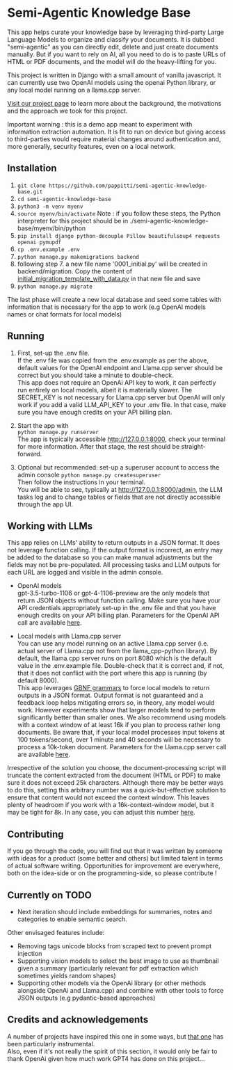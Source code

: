 # Semi-Agentic Knowledge Base

This app helps curate your knowledge base by leveraging third-party Large Language Models to organize and classify your documents. It is dubbed "semi-agentic" as you can directly edit, delete and just create documents manually. But if you want to rely on AI, all you need to do is to paste URLs of HTML or PDF documents, and the model will do the heavy-lifting for you. 

This project is written in Django with a small amount of vanilla javascript. It can currently use two OpenAI models using the openai Python library, or any local model running on a llama.cpp server.  

[Visit our project page](https://www.pitti.io/projects/semi-agentic-knowledge-base) to learn more about the background, the motivations and the approach we took for this project.

Important warning : this is a demo app meant to experiment with information extraction automation. It is fit to run on device but giving access to third-parties would require material changes around authentication and, more generally, security features, even on a local network. 

## Installation
1. `git clone https://github.com/pappitti/semi-agentic-knowledge-base.git`
2. `cd semi-agentic-knowledge-base`
3. `python3 -m venv myenv`
4. `source myenv/bin/activate` 
Note : if you follow these steps, the Python interpreter for this project should be in ./semi-agentic-knowledge-base/myenv/bin/python
5. `pip install django python-decouple Pillow beautifulsoup4 requests openai pymupdf`
6. `cp .env.example .env`
7. `python manage.py makemigrations backend`
8. following step 7. a new file name '0001_initial.py' will be created in backend/migration. Copy the content of [initial_migration_template_with_data.py](initial_migration_template_with_data.py) in that new file and save  
9. `python manage.py migrate`

The last phase will create a new local database and seed some tables with information that is necessary for the app to work (e.g OpenAI models names or chat formats for local models)

## Running
1. First, set-up the .env file.    
If the .env file was copied from the .env.example as per the above, default values for the OpenAI endpoint and Llama.cpp server should be correct but you should take a minute to double-check.  
This app does not require an OpenAi API key to work, it can perfectly run entirely on local models, albeit it is materially slower. The SECRET_KEY is not necessary for Llama.cpp server but OpenAI will only work if you add a valid LLM_API_KEY to your .env file. In that case, make sure you have enough credits on your API billing plan.

2. Start the app with   
`python manage.py runserver`  
The app is typically accessible http://127.0.0.1:8000, check your terminal for more information. After that stage, the rest should be straight-forward.   

3. Optional but recommended: set-up a superuser account to access the admin console 
`python manage.py createsuperuser`  
Then follow the instructions in your terminal.  
You will be able to see, typically at http://127.0.0.1:8000/admin, the LLM tasks log and to change tables or fields that are not directly accessible through the app UI.  

## Working with LLMs
This app relies on LLMs' ability to return outputs in a JSON format. It does not leverage function calling. If the output format is incorrect, an entry may be added to the database so you can make manual adjustments but the fields may not be pre-populated. All processing tasks and LLM outputs for each URL are logged and visible in the admin console.

- OpenAI  models  
gpt-3.5-turbo-1106 or gpt-4-1106-preview are the only models that return JSON objects without function calling. Make sure you have your API credentials appropriately set-up in the .env file and that you have enough credits on your API billing plan. Parameters for the OpenAI API call are available [here](newdocs/doc_processing.py#L351).
  
- Local models with Llama.cpp server  
You can use any model running on an active Llama.cpp server (i.e. actual server of Llama.cpp not from the llama_cpp-python library). By default, the llama.cpp server runs on port 8080 which is the default value in the .env.example file. Double-check that it is correct and, if not, that it does not conflict with the port where this app is running (by default 8000).  
This app leverages [GBNF grammars](newdocs/doc_processing.py#L302) to force local models to return outputs in a JSON format. Output format is not guaranteed and a feedback loop helps mitigating errors so, in theory, any model would work. However experiments show that larger models tend to perform significantly better than smaller ones. We also recommend using models with a context window of at least 16k if you plan to process rather long documents. Be aware that, if your local model processes input tokens at 100 tokens/second, over 1 minute and 40 seconds will be necessary to process a 10k-token document. Parameters for the Llama.cpp server call are available [here](newdocs/doc_processing.py#L380).    


Irrespective of the solution you choose, the document-processing script will truncate the content extracted from the document (HTML or PDF) to make sure it does not exceed 25k characters. Although there may be better ways to do this, setting this arbitrary number was a quick-but-effective solution to ensure that content would not exceed the context window. This leaves plenty of headroom if you work with a 16k-context-window model, but it may be tight for 8k. In any case, you can adjust this number [here](newdocs/doc_processing.py#L877).  
  

## Contributing  
If you go through the code, you will find out that it was written by someone with ideas for a product (some better and others) but limited talent in terms of actual software writing. Opportunities for improvement are everywhere, both on the idea-side or on the programming-side, so please contribute !


## Currently on TODO 
- Next iteration should include embeddings for summaries, notes and categories to enable semantic search.  
  
Other envisaged features include:
- Removing tags unicode blocks from scraped text to prevent prompt injection
- Supporting vision models to select the best image to use as thumbnail given a summary (particularly relevant for pdf extraction which sometimes yields random shapes)
- Supporting other models via the OpenAi library (or other methods alongside OpenAi and Llama.cpp) and combine with other tools to force JSON outputs (e.g pydantic-based approaches)  
  

## Credits and acknowledgements
A number of projects have inspired this one in some ways, but [that one](https://github.com/Nearcyan/papers.day) has been particularly instrumental.     
Also, even if it's not really the spirit of this section, it would only be fair to thank OpenAi given how much work GPT4 has done on this project... 



